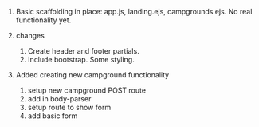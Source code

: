 1.  Basic scaffolding in place:  app.js, landing.ejs, campgrounds.ejs.  No real functionality yet.

2.  changes
    1. Create header and footer partials.
    2. Include bootstrap.  Some styling.

3.  Added creating new campground functionality
    1. setup new campground POST route
    2. add in body-parser 
    3. setup route to show form
    4. add basic form

